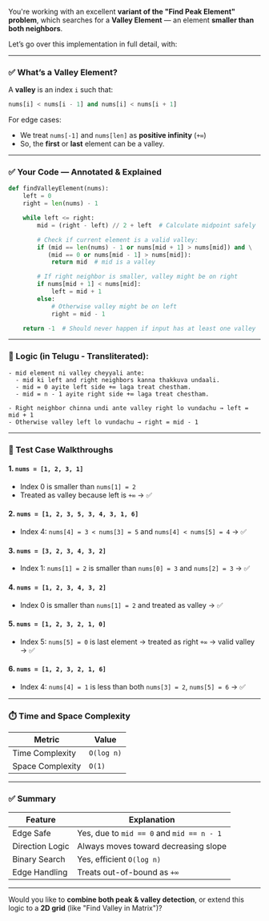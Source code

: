 You're working with an excellent **variant of the "Find Peak Element" problem**, which searches for a **Valley Element** — an element **smaller than both neighbors**.

Let’s go over this implementation in full detail, with:

---

### ✅ What’s a **Valley Element**?

A **valley** is an index `i` such that:

```python
nums[i] < nums[i - 1] and nums[i] < nums[i + 1]
```

For edge cases:

* We treat `nums[-1]` and `nums[len]` as **positive infinity** (`+∞`)
* So, the **first** or **last** element can be a valley.

---

### ✅ Your Code — Annotated & Explained

```python
def findValleyElement(nums):
    left = 0
    right = len(nums) - 1

    while left <= right:
        mid = (right - left) // 2 + left  # Calculate midpoint safely

        # Check if current element is a valid valley:
        if (mid == len(nums) - 1 or nums[mid + 1] > nums[mid]) and \
           (mid == 0 or nums[mid - 1] > nums[mid]):
            return mid  # mid is a valley

        # If right neighbor is smaller, valley might be on right
        if nums[mid + 1] < nums[mid]:
            left = mid + 1
        else:
            # Otherwise valley might be on left
            right = mid - 1

    return -1  # Should never happen if input has at least one valley
```

---

### 🧠 Logic (in Telugu - Transliterated):

```text
- mid element ni valley cheyyali ante:
  - mid ki left and right neighbors kanna thakkuva undaali.
  - mid = 0 ayite left side +∞ laga treat chestham.
  - mid = n - 1 ayite right side +∞ laga treat chestham.
  
- Right neighbor chinna undi ante valley right lo vundachu → left = mid + 1
- Otherwise valley left lo vundachu → right = mid - 1
```

---

### 🧪 Test Case Walkthroughs

#### 1. `nums = [1, 2, 3, 1]`

* Index 0 is smaller than `nums[1] = 2`
* Treated as valley because left is `+∞` → ✅

#### 2. `nums = [1, 2, 3, 5, 3, 4, 3, 1, 6]`

* Index 4: `nums[4] = 3 < nums[3] = 5` and `nums[4] < nums[5] = 4` → ✅

#### 3. `nums = [3, 2, 3, 4, 3, 2]`

* Index 1: `nums[1] = 2` is smaller than `nums[0] = 3` and `nums[2] = 3` → ✅

#### 4. `nums = [1, 2, 3, 4, 3, 2]`

* Index 0 is smaller than `nums[1] = 2` and treated as valley → ✅

#### 5. `nums = [1, 2, 3, 2, 1, 0]`

* Index 5: `nums[5] = 0` is last element → treated as right `+∞` → valid valley → ✅

#### 6. `nums = [1, 2, 3, 2, 1, 6]`

* Index 4: `nums[4] = 1` is less than both `nums[3] = 2`, `nums[5] = 6` → ✅

---

### ⏱️ Time and Space Complexity

| Metric           | Value      |
| ---------------- | ---------- |
| Time Complexity  | `O(log n)` |
| Space Complexity | `O(1)`     |

---

### ✅ Summary

| Feature         | Explanation                               |
| --------------- | ----------------------------------------- |
| Edge Safe       | Yes, due to `mid == 0` and `mid == n - 1` |
| Direction Logic | Always moves toward decreasing slope      |
| Binary Search   | Yes, efficient `O(log n)`                 |
| Edge Handling   | Treats out-of-bound as `+∞`               |

---

Would you like to **combine both peak & valley detection**, or extend this logic to a **2D grid** (like "Find Valley in Matrix")?
